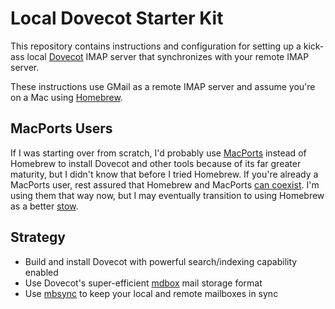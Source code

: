 # Local Dovecot Starter Kit

This repository contains instructions and configuration for setting up
a kick-ass local [Dovecot](http://wiki2.dovecot.org) IMAP server that
synchronizes with your remote IMAP server.

These instructions use GMail as a remote IMAP server and assume you're
on a Mac using [Homebrew](http://mxcl.github.com/homebrew/).  

## MacPorts Users

If I was starting over from scratch, I'd probably use
[MacPorts](http://macports.org) instead of Homebrew to install Dovecot
and other tools because of its far greater maturity, but I didn't know
that before I tried Homebrew.  If you're already a MacPorts user, rest
assured that Homebrew and MacPorts [can
coexist](https://github.com/mxcl/homebrew/wiki/Homebrew-0.9.3).  I'm
using them that way now, but I may eventually transition to using
Homebrew as a better [stow](http://www.gnu.org/software/stow/).

## Strategy

* Build and install Dovecot with powerful search/indexing capability enabled
* Use Dovecot's super-efficient
  [mdbox](http://wiki2.dovecot.org/MailboxFormat/dbox) mail storage format
* Use [mbsync](http://isync.sourceforge.net/mbsync.html) to keep your
  local and remote mailboxes in sync

